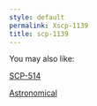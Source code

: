 ```yaml
---
style: default
permalink: Xscp-1139
title: scp-1139
---
```

You may also like:

[SCP-514](http://scp-wiki.net/scp-514)

[Astronomical](http://scp-wiki.net/astronomical)
